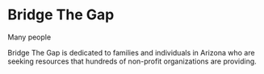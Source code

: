 # Bridge The Gap

Many people

Bridge The Gap is dedicated to families and individuals in Arizona who are seeking resources that hundreds of non-profit organizations are providing. 

